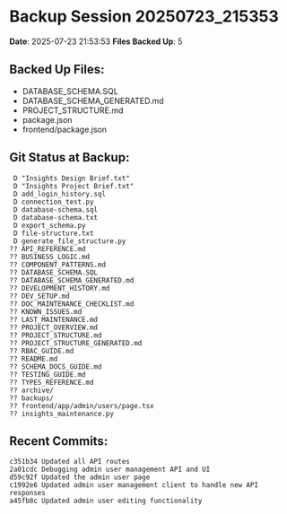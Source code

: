 # Backup Session 20250723_215353

**Date**: 2025-07-23 21:53:53
**Files Backed Up**: 5

## Backed Up Files:
- DATABASE_SCHEMA.SQL
- DATABASE_SCHEMA_GENERATED.md
- PROJECT_STRUCTURE.md
- package.json
- frontend/package.json

## Git Status at Backup:
```
 D "Insights Design Brief.txt"
 D "Insights Project Brief.txt"
 D add_login_history.sql
 D connection_test.py
 D database-schema.sql
 D database-schema.txt
 D export_schema.py
 D file-structure.txt
 D generate_file_structure.py
?? API_REFERENCE.md
?? BUSINESS_LOGIC.md
?? COMPONENT_PATTERNS.md
?? DATABASE_SCHEMA.SQL
?? DATABASE_SCHEMA_GENERATED.md
?? DEVELOPMENT_HISTORY.md
?? DEV_SETUP.md
?? DOC_MAINTENANCE_CHECKLIST.md
?? KNOWN_ISSUES.md
?? LAST_MAINTENANCE.md
?? PROJECT_OVERVIEW.md
?? PROJECT_STRUCTURE.md
?? PROJECT_STRUCTURE_GENERATED.md
?? RBAC_GUIDE.md
?? README.md
?? SCHEMA_DOCS_GUIDE.md
?? TESTING_GUIDE.md
?? TYPES_REFERENCE.md
?? archive/
?? backups/
?? frontend/app/admin/users/page.tsx
?? insights_maintenance.py

```

## Recent Commits:
```
c351b34 Updated all API routes
2a01cdc Debugging admin user management API and UI
d59c92f Updated the admin user page
c1992e6 Updated admin user management client to handle new API responses
a45fb8c Updated admin user editing functionality

```
